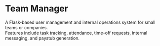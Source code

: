 # Team Manager

A Flask-based user management and internal operations system for small teams or companies.  
Features include task tracking, attendance, time-off requests, internal messaging, and paystub generation.
